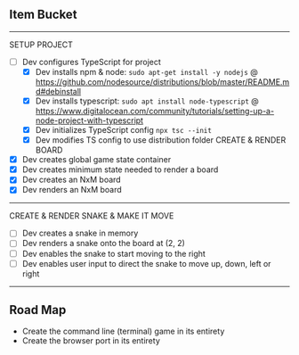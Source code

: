 ## Item Bucket
---
SETUP PROJECT
- [ ] Dev configures TypeScript for project
    - [x] Dev installs npm & node: `sudo apt-get install -y nodejs` @ https://github.com/nodesource/distributions/blob/master/README.md#debinstall
    - [x] Dev installs typescript: `sudo apt install node-typescript` @ https://www.digitalocean.com/community/tutorials/setting-up-a-node-project-with-typescript
    - [x] Dev initializes TypeScript config `npx tsc --init`
    - [x] Dev modifies TS config to use distribution folder
CREATE & RENDER BOARD
- [x] Dev creates global game state container 
- [x] Dev creates minimum state needed to render a board
- [x] Dev creates an NxM board
- [x] Dev renders an NxM board
---
CREATE & RENDER SNAKE & MAKE IT MOVE
- [ ] Dev creates a snake in memory
- [ ] Dev renders a snake onto the board at (2, 2)
- [ ] Dev enables the snake to start moving to the right
- [ ] Dev enables user input to direct the snake to move up, down, left or right
---

## Road Map

- Create the command line (terminal) game in its entirety
- Create the browser port in its entirety